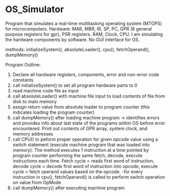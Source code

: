 # OS_Simulator
Program that simulates a real-time multitasking operating system (MTOPS) for microcomputers. 
Hardware: MAR, MBR, IR, SP, PC, GPR (8 general purpose registers for gpr), PSR registers. RAM, Clock, CPU. 
I am simulating the hardware components by software.
No GUI interface for OS. 

methods: initializeSystem(), absoluteLoader(), cpu(), fetchOperand(), dumpMemory() 

Program Outline: 
1. Declare all hardware registers, components, error and non-error code constants 
2. call initializeSystem() to set all program hardware parts to 0 
3. read machine code file as input 
4. call absoluteLoader() with machine file input to load contents of file 
from disk to main memory 
5. assign return value from absolute loader to program counter  (this indicates loading the program counter) 
6. call dumpMemory() after loading machine program -> identifies errors and provides info about last state of the programs within OS before error encountered. Print out contents of GPR array, system clock, and memory addresses  
7. call CPU() to peform proper operation for given opcode value using a switch statement (execute machine program that was loaded into memory). The method executes 1 instruction at a time pointed by program counter performing the same fetch, decode, execute instructions each time. Fetch cycle = reads first word of instruction, decode cycle = decode first word of instruction into opcode, execute cycle = fetch operand values based on the opcode. 
-for every instruction in cpu(), fetchOperand() is called to perform switch operation on value from OpMode 
8. call dumpMemory() after executing machine program 
